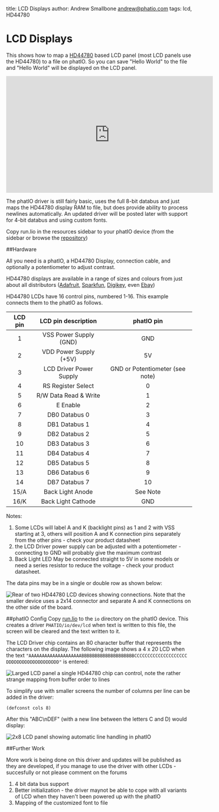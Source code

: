 title:	LCD Displays
author:	Andrew Smallbone <andrew@phatio.com>
tags:	lcd, HD44780


# LCD Displays

This shows how to map a [HD44780](http://en.wikipedia.org/wiki/Hitachi_HD44780_LCD_controller) based LCD panel (most LCD panels use the HD44780) to a file on phatIO.  So you can save "Hello  World" to the file and "Hello  World" will be displayed on the LCD panel.

<iframe width="560" height="315" style="display: block; margin-left: auto; margin-right: auto" src="http://www.youtube-nocookie.com/embed/BDEfdRqanss" frameborder="0" allowfullscreen></iframe>

The phatIO driver is still fairly basic, uses the full 8-bit databus and just maps the HD44780 display RAM to file, but does provide ability to process newlines automatically.  An updated driver will be posted later with support for 4-bit databus and using custom fonts.

Copy run.lio in the resources sidebar to your phatIO device (from the sidebar or browse the [repository](http://www.github.com/phatio/ideas/HD44780/resources/))


##Hardware

All you need is a phatIO, a HD44780 Display, connection cable, and optionally a potentiometer to adjust contrast.

HD44780 displays are available in a range of sizes and colours from just about all distributors ([Adafruit](https://www.adafruit.com/), [Sparkfun](https://www.sparkfun.com/search/results?term=HD44780&what=products), [Digikey](http://www.digikey.com/scripts/dksearch/dksus.dll?FV=fff40008%2Cfff80095&k=LCD&PV154=503), even [Ebay](http://www.ebay.com/sch/i.html?&_nkw=HD44780))


HD44780 LCDs have 16 control pins, numbered 1-16.  This example connects them to the phatIO as follows.


|LCD pin | LCD pin description | phatIO pin |
|:----: | :----:| :----: |
|1 | VSS Power Supply (GND)| GND|
|2 | VDD Power Supply (+5V)| 5V|
|3 | LCD Driver Power Supply| GND or Potentiometer (see note)|
|4 | RS Register Select| 0 |
|5 | R/W Data Read & Write| 1 |
|6 | E Enable| 2 |
|7 | DB0 Databus 0| 3|
|8 | DB1 Databus 1| 4|
|9 | DB2 Databus 2| 5|
|10 | DB3 Databus 3| 6|
|11 | DB4 Databus 4| 7|
|12 | DB5 Databus 5| 8|
|13 | DB6 Databus 6| 9|
|14 | DB7 Databus 7| 10|
|15/A | Back Light Anode | See Note|
|16/K | Back Light Cathode| GND|

Notes:

1.	Some LCDs will label A and K (backlight pins) as 1 and 2 with VSS starting at 3, others will position A and K connection pins separately from the other pins - check your product datasheet
2.	the LCD Driver power supply can be adjusted with a potentiometer - connecting to GND will probably give the maximum contrast
3.	Back Light LED May be connected straight to 5V in some models or need a series resistor to reduce the voltage - check your product datasheet.

The data pins may be in a single or double row as shown below:

![Rear of two HD44780 LCD devices showing connections.  Note that the smaller device uses a 2x14 connector and separate A and K connections on the other side of the board.](rear-75.jpg)

##phatIO Config
Copy [run.lio](http://www.github.com/phatio/ideas/HD44780/resources/run.lio) to the `io` directory on the phatIO device.  This creates a driver `PHATIO/io/dev/lcd` when text is written to this file, the screen will be cleared and the text written to it.

The LCD Driver chip contains an 80 character buffer that represents the characters on the display.   The following image shows a 4 x 20 LCD when the text `"AAAAAAAAAAAAAAAAAAAABBBBBBBBBBBBBBBBBBBBCCCCCCCCCCCCCCCCCCCC DDDDDDDDDDDDDDDDDDDD"` is entered:

![Larged LCD panel a single HD44780 chip can control, note the rather strange mapping from buffer order to lines](large-80.jpg)


To simplify use with smaller screens the number of columns per line can be added in the driver:

	(defconst cols 8)

After this "ABC\nDEF" (with a new line between the letters C and D) would display:

![2x8 LCD panel showing automatic line handling in phatIO](small-60.jpg)


##Further Work

More work is being done on this driver and updates will be published as they are developed, if you manage to use the driver with other LCDs - succesfully or not please comment on the forums

1.	4 bit data bus support
2.	Better initialization - the driver maynot be able to cope with all variants of LCD when they haven't been powered up with the phatIO
3.	Mapping of the customized font to file





